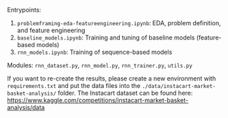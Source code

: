 Entrypoints:
1. `problemframing-eda-featureengineering.ipynb`: EDA, problem definition, and feature engineering
2. `baseline_models.ipynb`: Training and tuning of baseline models (feature-based models)
3. `rnn_models.ipynb`: Training of sequence-based models

Modules: `rnn_dataset.py`, `rnn_model.py`, `rnn_trainer.py`, `utils.py`

If you want to re-create the results, please create a new environment with `requirements.txt` and put the data files into the `./data/instacart-market-basket-analysis/` folder. The Instacart dataset can be found here: https://www.kaggle.com/competitions/instacart-market-basket-analysis/data

